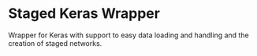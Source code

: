 # Staged Keras Wrapper
Wrapper for Keras with support to easy data loading and handling and the creation of staged networks.
